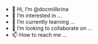 - 👋 Hi, I’m @docmilikrina
- 👀 I’m interested in ...
- 🌱 I’m currently learning ...
- 💞️ I’m looking to collaborate on ...
- 📫 How to reach me ...

<!---
docmilikrina/docmilikrina is a ✨ special ✨ repository because its `README.md` (this file) appears on your GitHub profile.
You can click the Preview link to take a look at your changes.
--->
